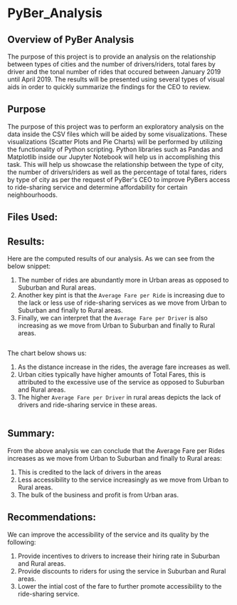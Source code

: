 # PyBer_Analysis

## Overview of PyBer Analysis
The purpose of this project is to provide an analysis on the relationship between types of cities and the number of drivers/riders, total fares by driver and the tonal number of rides that occured between January 2019 until April 2019. The results will be presented using several types of visual aids in order to quickly summarize the findings for the CEO to review.

## Purpose
The purpose of this project was to perform an exploratory analysis on the data inside the CSV files which will be aided by some visualizations. These visualizations (Scatter Plots and Pie Charts) will be performed by utilizing the functionality of Python scripting. Python libraries such as Pandas and Matplotlib inside our Jupyter Notebook will help us in accomplishing this task. This will help us showcase the relationship between the type of city, the number of drivers/riders as well as the percentage of total fares, riders by type of city as per the request of PyBer's CEO to improve PyBers access to ride-sharing service and determine affordability for certain neighbourhoods.

## Files Used:



## Results:
Here are the computed results of our analysis. As we can see from the below snippet: 
1. The number of rides are abundantly more in Urban areas as opposed to Suburban and Rural areas. 
2. Another key pint is that the `Average Fare per Ride` is increasing due to the lack or less use of ride-sharing services as we move from Urban to Suburban and finally to Rural areas.
3. Finally, we can interpret that the `Average Fare per Driver` is also increasing as we move from Urban to Suburban and finally to Rural areas.
<img src="">

The chart below shows us:
1. As the distance increase in the rides, the average fare increases as well. 
2. Urban cities typically have higher amounts of Total Fares, this is attributed to the excessive use of the service as opposed to Suburban and Rural areas.
3. The higher `Average Fare per Driver` in rural areas depicts the lack of drivers and ride-sharing service in these areas.
<img src="">

## Summary:
From the above analysis we can conclude that the Average Fare per Rides increases as we move from Urban to Suburban and finally to Rural areas:
1. This is credited to the lack of drivers in the areas
2. Less accessibility to the service increasingly as we move from Urban to Rural areas.
3. The bulk of the business and profit is from Urban aras.

## Recommendations:
We can improve the accessibility of the service and its quality by the following:
1. Provide incentives to drivers to increase their hiring rate in Suburban and Rural areas.
2. Provide discounts to riders for using the service in Suburban and Rural areas.
3. Lower the intial cost of the fare to further promote accessibility to the ride-sharing service.